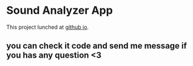 # Sound Analyzer App

This project lunched at [github io]([https://github.com/facebook/create-react-app](https://ali-ghavidel.github.io/sound-analyzer/)).

## you can check it code and send me message if you has any question <3
